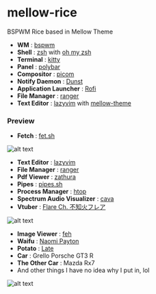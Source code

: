 # mellow-rice

BSPWM Rice based in Mellow Theme

* **WM**                           : [bspwm](https://github.com/baskerville/bspwm)
* **Shell**                        : [zsh](https://wiki.archlinux.org/index.php/zsh) with [oh my zsh](https://github.com/ohmyzsh/ohmyzsh)
* **Terminal**                     : [kitty](https://github.com/kovidgoyal/kitty)
* **Panel**                        : [polybar](https://github.com/polybar/polybar)
* **Compositor**                   : [picom](https://github.com/yshui/picom)
* **Notify Daemon**                : [Dunst](https://wiki.archlinux.org/index.php/Dunst)
* **Application Launcher**         : [Rofi](https://github.com/davatorium/rofi)
* **File Manager**                 : [ranger](https://github.com/ranger/ranger)
* **Text Editor**                  : [lazyvim](https://github.com/LazyVim/LazyVim) with [mellow-theme](https://github.com/mellow-theme/mellow.nvim)

### Preview

* **Fetch**                        :  [fet.sh](https://github.com/eepykate/fet.sh)

![alt text](https://github.com/n1els3n/mellow-rice/blob/main/preview/prev1.png)

* **Text Editor**                  : [lazyvim](https://github.com/LazyVim/LazyVim)
* **File Manager**                 : [ranger](https://github.com/ranger/ranger)
* **Pdf Viewer**                   : [zathura](https://github.com/pwmt/zathura)
* **Pipes**                        : [pipes.sh](https://github.com/pipeseroni/pipes.sh)
* **Process Manager**              : [htop](https://github.com/htop-dev/htop)
* **Spectrum Audio Visualizer**    : [cava](https://github.com/karlstav/cava)
* **Vtuber**                       : [Flare Ch. 不知火フレア](https://www.youtube.com/@ShiranuiFlare)

![alt text](https://github.com/n1els3n/mellow-rice/blob/main/preview/prev2.png)

* **Image Viewer**                 : [feh](https://github.com/derf/feh)
* **Waifu**                        :  [Naomi Payton](https://www.instagram.com/_naomi_payton_/?hl=en)
* **Potato**                       : [Late](https://www.youtube.com/@LateCodOficial)
* **Car**                          : Grello Porsche GT3 R
* **The Other Car**                : Mazda Rx7
* And other things I have no idea why I put in, lol

![alt text](https://github.com/n1els3n/mellow-rice/blob/main/preview/prev3.png)
